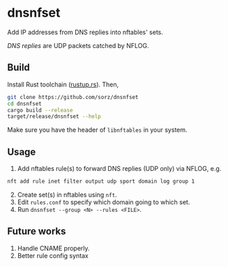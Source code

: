 # dnsnfset

Add IP addresses from DNS replies into nftables' sets.

*DNS replies* are UDP packets catched by NFLOG.


## Build
Install Rust toolchain ([rustup.rs](https://rustup.rs)). Then,

```bash
git clone https://github.com/sorz/dnsnfset
cd dnsnfset
cargo build --release
target/release/dnsnfset --help
```

Make sure you have the header of `libnftables` in your system.

## Usage
1. Add nftables rule(s) to forward DNS replies (UDP only) via NFLOG, e.g.
```bash
nft add rule inet filter output udp sport domain log group 1
```
2. Create set(s) in nftables using `nft`.
3. Edit `rules.conf` to specify which domain going to which set.
4. Run `dnsnfset --group <N> --rules <FILE>`.

## Future works
1. Handle CNAME properly.
2. Better rule config syntax
